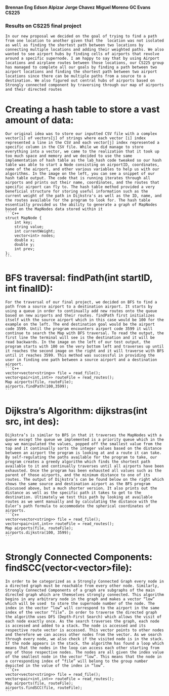 **Brennan Eng**
**Edson Alpizar**
**Jorge Chavez**
**Miguel Moreno**
**GC Evans**
**CS225**
### Results on CS225 final project
	In our new proposal we decided on the goal of trying to find a path from one location to another given that the  location was not isolated as well as finding the shortest path between two locations by connecting multiple locations and adding their weighted paths. We also wanted to see airport hubs by finding cells of airports that revolve around a specific supernode. I am happy to say that by using Airport locations and airplane routes between those locations, our CS225 group has managed to complete all our goals by finding a path between two airport locations and finding the shortest path between two airport locations since there can be multiple paths from a source to a destination. We also figured out central hubs of airports based on Strongly connected component by traversing through our map of airports and their directed routes
    
# Creating a hash table to store a vast amount of data: 
	Our original idea was to store our inputted CSV file with a complex vector[i] of vectors[j] of strings where each vector [i] index represented a line in the CSV and each vector[j] index represented a specific column in the CSV file. While we did manage to store everything into a vector, we came to the realization that it took up too much space and memory and we decided to use the same implementation of hash table as the lab_hash code tweaked so our hash table was able to start a Node consisting on airportID, coordinates, name of the airport, and other various variables to help us with our algorithms. In the image on the left, you can see a snippet of our hash table output. The code that is running iterates through all airports and prints out their name, coordinates, and the routes that specific airport can fly to. The hash table method provided a very beneficial structure for storing useful information such as the current weight of the path in Dijkstra's as well as the ID, name, and the routes available for the program to look for. The hash table essentially provided us the ability to generate a graph of MapNodes based on the MapNodes data stored within it
    ```C++
    struct MapNode {
        int key;
        string value;
        int currentWeight;
        vector<int> nodes;
        double x;
        double y;
        int prev;
    };
    ```
# BFS traversal: findPath(int startID, int finalID):
	For the traversal of our final project, we decided on BFS to find a path from a source airport to a destination airport. It starts by using a queue in order to continually add new routes onto the queue based on new airports and their routes. findPath first initializes itself with the source airport which in this case would be 100 for the example on the left. The end destination goal would be the airport code 3599. Until the program encounters airport code 3599 it will continue to search the Map with BFS traversal. To read the output, the first line the terminal will see is the destination and it will be read backwards. In the image on the left of our test output, the program starts with 100 on the very bottom left and traverses up until it reaches the second image on the right and it will traverse with BFS until it reaches 3599. This method was successful in providing the user in finding one path between a source airport and a destination airport.
    ```C++
    vector<vector<string>> file = read_file();
    vector<pair<int,int>> routeFile = read_routes();
    Map airports(file, routeFile);
    airports.findPath(100,3599);
    ```
# Dijkstra’s Algorithm: dijkstras(int src, int des):
	Dijkstra’s is similar to BFS in that it traverses the MapNodes with a queue except the queue we implemented is a priority queue which in the way we manipulated the values, popped off the smallest value from the top and it continually sorts the integer values based on the distance between an airport the program is looking at and a route it can take. By self-regulating the paths available for the program to take, our program creates a greedy algorithm which finds the shortest path available to it and continually traverses until all airports have been exhausted. Once the program has been exhausted all values such as the parent of those airports, and the minimum distance to one of its routes. The output of Dijkstra’s can be found below on the right which shows the same source and destination airport as the BFS program discussed above, but a much shorter version. It also prints out the distance as well as the specific path it takes to get to the destination. Ultimately we test this path by looking at available routes as we went manually and by calculating the distance with the Euler’s path formula to accommodate the spherical coordinates of airports.
    ```C++
    vector<vector<string>> file = read_file();
    vector<pair<int,int>> routeFile = read_routes();
    Map airports(file, routeFile);
    airports.dijkstra(100, 3599);
    ```
# Strongly Connected Components: findSCC(vector<vector<string>>file):
    In order to be categorized as a Strongly Connected Graph every node in a directed graph must be reachable from every other node. Similarly, Strongly Connected Components of a graph are subgraphs of the main directed graph which are themselves strongly connected. This algorithm begins in any arbitrary node in the graph and makes a vector “low” which will be used  to store the supernode number of the node. The index in the vector “low” will correspond to the airport in the same index of the vector “file”. In order to traverse the directed graph the algorithm uses DFS (Depth-First Search) which allows the visit of each node exactly once. As the search traverses the graph, each node is accessed and added to a stack. The node is accessed and its respective route vector is accessed. This vector points to other nodes and therefore we can access other nodes from the vector. As we search through every node, we also check if the visited node is in the stack. If the node appears in the stack, the algorithm has found a loop which means that the nodes in the loop can access each other starting from any of those respective nodes. The nodes are all given the index value of the smallest node in the vector “low”. This means that the node in a corresponding index of “file” will belong to the group number depicted in the value of the index in “low”. 
    ```C++
    vector<vector<string>> file = read_file();
    vector<pair<int,int>> routeFile = read_routes();
    Map airports(file, routeFile);
    airports.findSCC(file, routeFile);
    ```












